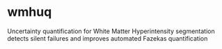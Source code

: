 # wmhuq
Uncertainty quantification for White Matter Hyperintensity segmentation detects silent failures and improves automated Fazekas quantification
